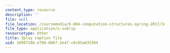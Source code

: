 ```yaml
---
content_type: resource
description: ''
file: null
file_location: /coursemedia/6-004-computation-structures-spring-2017/3d94718be78680672e47c0c85ab35364_3HIV4MnLGCw.srt
file_type: application/x-subrip
resourcetype: Other
title: 3play caption file
uid: 3d94718b-e786-8067-2e47-c0c85ab35364
---
```


